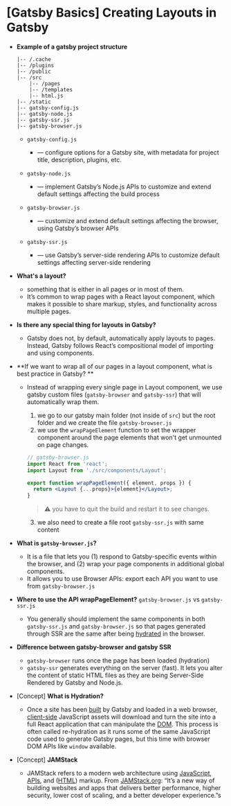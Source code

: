 # [Gatsby Basics] Creating Layouts in Gatsby

- **Example of a gatsby project structure**

  ```
  |-- /.cache
  |-- /plugins
  |-- /public
  |-- /src
      |-- /pages
      |-- /templates
      |-- html.js
  |-- /static
  |-- gatsby-config.js
  |-- gatsby-node.js
  |-- gatsby-ssr.js
  |-- gatsby-browser.js
  ```

  

  - `gatsby-config.js` 
    - — configure options for a Gatsby site, with metadata for project title, description, plugins, etc.

  

  - `gatsby-node.js` 
    - — implement Gatsby’s Node.js APIs to customize and extend default settings affecting the build process

  

  - `gatsby-browser.js`
    -  — customize and extend default settings affecting the browser, using Gatsby’s browser APIs

  

  - `gatsby-ssr.js`
    -  — use Gatsby’s server-side rendering APIs to customize default settings affecting server-side rendering



- **What's a layout?** 
  - something that is either in all pages or in most of them. 
  - It’s common to wrap pages with a React layout component, which makes it  possible to share markup, styles, and functionality across multiple  pages.



- **Is there any special thing for layouts in Gatsby?**
  - Gatsby does not, by default, automatically apply layouts to pages.  Instead, Gatsby follows React’s compositional model of importing and using components.



- **If we want to wrap all of our pages in a layout component, what is best practice in Gatsby? **

  - Instead of wrapping every single page in Layout component, we use gatsby custom files (`gatsby-browser` and `gatsby-ssr`) that will automatically wrap them.

    1. we go to our gatsby main folder (not inside of `src`) but the root folder and we create the file `gatsby-browser.js`
    2. we use the `wrapPageElement` function to set the wrapper component around the page elements that won't get unmounted on page changes. 

    ```jsx
    // gatsby-browser.js
    import React from 'react';
    import Layout from './src/components/Layout';
    
    export function wrapPageElement({ element, props }) {
      return <Layout {...props}>{element}</Layout>;
    }
    ```

    >  ⚠️ you have to quit the build and restart it to see changes. 

    3. we also need to create a file root `gatsby-ssr.js` with same content




- **What is `gatsby-browser.js`?**
  - It is a file that lets you (1) respond to Gatsby-specific events within the browser, and (2) wrap your page components in additional global components. 
  - It allows you to use Browser APIs: export each API you want to use from `gatsby-browser.js`



- **Where to use the API wrapPageElement?**  `gatsby-browser.js` vs  `gatsby-ssr.js`

  - You generally should implement the same components in both `gatsby-ssr.js` and `gatsby-browser.js` so that pages generated through SSR are the same after being [hydrated](https://www.gatsbyjs.com/docs/glossary#hydration) in the browser.

  

- **Difference between gatsby-browser and gatsby SSR**
  - `gatsby-browser` runs once the page has been loaded (hydration)
  - `gatsby-ssr` generates everything on the server (fast). It lets you alter the content of static HTML files as they are being Server-Side Rendered by Gatsby and Node.js.



- [Concept] **What is Hydration?**
  - Once a site has been [built](https://www.gatsbyjs.com/docs/glossary#build) by Gatsby and loaded in a web browser, [client-side](https://www.gatsbyjs.com/docs/glossary#client-side) JavaScript assets will download and turn the site into a full React application that can manipulate the [DOM](https://www.gatsbyjs.com/docs/glossary#dom). This process is often called re-hydration as it runs some of the same  JavaScript code used to generate Gatsby pages, but this time with  browser DOM APIs like `window` available.



- [Concept] **JAMStack**
  - JAMStack refers to a modern web architecture using [JavaScript](https://www.gatsbyjs.com/docs/glossary#javascript), [APIs](https://www.gatsbyjs.com/docs/glossary#api), and ([HTML](https://www.gatsbyjs.com/docs/glossary#html)) markup. From [JAMStack.org](https://jamstack.org): “It’s a new way of building websites and apps that delivers better  performance, higher security, lower cost of scaling, and a better  developer experience.”s
